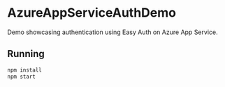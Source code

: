 # AzureAppServiceAuthDemo

Demo showcasing authentication using Easy Auth on Azure App Service.

## Running

```zsh
npm install
npm start
```
